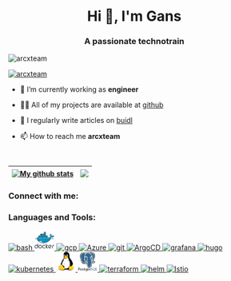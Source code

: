 <h1 align="center">Hi 👋, I'm Gans</h1>
<h3 align="center">A passionate technotrain</h3>

<p align="left"> <img src="https://komarev.com/ghpvc/?username=arcxteam&label=Profile%20views&color=0e75b6&style=flat" alt="arcxteam" /> </p>

<p align="left"> <a href="https://github.com/ryo-ma/github-profile-trophy"><img src="https://github-profile-trophy.vercel.app/?username=arcxteam" alt="arcxteam" /></a> </p>

- 🌱 I’m currently working as **engineer**

- 👨‍💻 All of my projects are available at [github](https://github.com/arcxteam)

- 📝 I regularly write articles on [buidl](https://dev2ops.net/en/)

- 📫 How to reach me **arcxteam**


<br/>

| <a href="https://github.com/arcxteam/github-readme-stats"><img align="center" src="https://github-readme-stats.vercel.app/api?username=arcxteam&show_icons=true&include_all_commits=true&theme=dark&hide_border=true" alt="My github stats" /></a> | <a href="https://github.com/arcxteam/github-readme-stats"><img align="center" src="https://github-readme-stats.vercel.app/api/top-langs/?username=arcxteam&layout=compact&theme=dark&hide_border=true" /></a> |
| ------------- | ------------- |


<h3 align="left">Connect with me:</h3>
<p align="left">
</p>

<h3 align="left">Languages and Tools:</h3>
<p align="left"> <a href="https://www.gnu.org/software/bash/" target="_blank" rel="noreferrer"> <img src="https://www.vectorlogo.zone/logos/gnu_bash/gnu_bash-official.svg" alt="bash" width="40" height="40"/> </a> <a href="https://www.docker.com/" target="_blank" rel="noreferrer"> <img src="https://raw.githubusercontent.com/devicons/devicon/master/icons/docker/docker-original-wordmark.svg" alt="docker" width="40" height="40"/> </a> <a href="https://cloud.google.com" target="_blank" rel="noreferrer"> <img src="https://www.vectorlogo.zone/logos/google_cloud/google_cloud-icon.svg" alt="gcp" width="40" height="40"/> </a> <a href="https://azure.microsoft.com/en-us/" target="_blank" rel="noreferrer"> <img src="https://upload.wikimedia.org/wikipedia/commons/f/fa/Microsoft_Azure.svg" alt="Azure" width="40" height="40"/> </a> <a href="https://git-scm.com/" target="_blank" rel="noreferrer"> <img src="https://www.vectorlogo.zone/logos/git-scm/git-scm-icon.svg" alt="git" width="40" height="40"/> </a> <a href="https://argo-cd.readthedocs.io/en/stable/" target="_blank" rel="noreferrer"> <img src="https://www.vectorlogo.zone/logos/argoprojio/argoprojio-icon.svg" alt="ArgoCD" width="40" height="40"/> </a> <a href="https://grafana.com" target="_blank" rel="noreferrer"> <img src="https://www.vectorlogo.zone/logos/grafana/grafana-icon.svg" alt="grafana" width="40" height="40"/> </a> <a href="https://gohugo.io/" target="_blank" rel="noreferrer"> <img src="https://api.iconify.design/logos-hugo.svg" alt="hugo" width="40" height="40"/> </a> <a href="https://kubernetes.io" target="_blank" rel="noreferrer"> <img src="https://www.vectorlogo.zone/logos/kubernetes/kubernetes-icon.svg" alt="kubernetes" width="40" height="40"/> </a> <a href="https://www.linux.org/" target="_blank" rel="noreferrer"> <img src="https://raw.githubusercontent.com/devicons/devicon/master/icons/linux/linux-original.svg" alt="linux" width="40" height="40"/> </a> <a href="https://www.postgresql.org" target="_blank" rel="noreferrer"> <img src="https://raw.githubusercontent.com/devicons/devicon/master/icons/postgresql/postgresql-original-wordmark.svg" alt="postgresql" width="40" height="40"/> </a> <a href="https://www.terraform.io" target="_blank" rel="noreferrer"> <img src="https://www.vectorlogo.zone/logos/terraformio/terraformio-icon.svg" alt="terraform" width="40" height="40"/> </a> <a href="https://helm.sh/" target="_blank" rel="noreferrer"> <img src="https://www.vectorlogo.zone/logos/helmsh/helmsh-icon.svg" alt="helm" width="40" height="40"/> </a> <a href="https://istio.io/latest/" target="_blank" rel="noreferrer"> <img src="https://www.vectorlogo.zone/logos/istioio/istioio-icon.svg" alt="Istio" width="40" height="40"/> </a>  </p>

